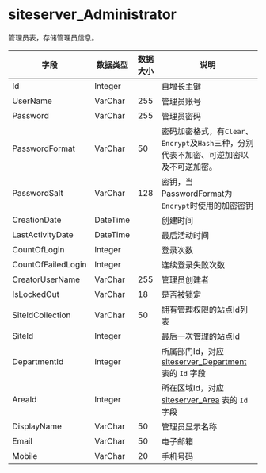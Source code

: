 # siteserver_Administrator

管理员表，存储管理员信息。

字段 | 数据类型 | 数据大小 | 说明
------ | ------ | ------ | ------
Id | Integer | | 自增长主键
UserName | VarChar | 255 | 管理员账号
Password | VarChar | 255 | 管理员密码
PasswordFormat | VarChar | 50 | 密码加密格式，有`Clear`、`Encrypt`及`Hash`三种，分别代表不加密、可逆加密以及不可逆加密。
PasswordSalt | VarChar | 128 | 密钥，当PasswordFormat为`Encrypt`时使用的加密密钥
CreationDate | DateTime | | 创建时间
LastActivityDate | DateTime | | 最后活动时间
CountOfLogin | Integer | | 登录次数
CountOfFailedLogin | Integer | | 连续登录失败次数
CreatorUserName | VarChar | 255 | 管理员创建者
IsLockedOut | VarChar | 18 | 是否被锁定
SiteIdCollection | VarChar | 50 | 拥有管理权限的站点Id列表
SiteId | Integer | | 最后一次管理的站点Id
DepartmentId | Integer | | 所属部门Id，对应 [siteserver_Department](siteserver_Department.md) 表的 `Id` 字段
AreaId | Integer | | 所在区域Id，对应 [siteserver_Area](siteserver_Area.md) 表的 `Id` 字段
DisplayName | VarChar | 50 | 管理员显示名称
Email | VarChar | 50 | 电子邮箱
Mobile | VarChar | 20 | 手机号码